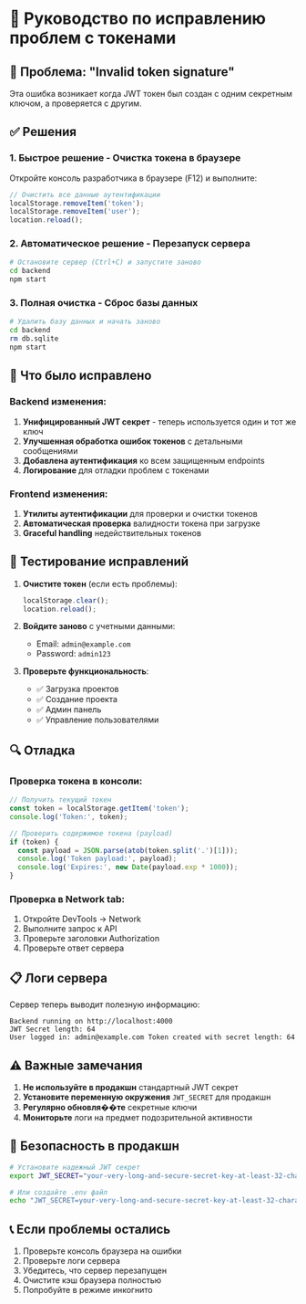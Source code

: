 # 🔧 Руководство по исправлению проблем с токенами

## 🐛 Проблема: "Invalid token signature"

Эта ошибка возникает когда JWT токен был создан с одним секретным ключом, а проверяется с другим.

## ✅ Решения

### 1. **Быстрое решение - Очистка токена в браузере**

Откройте консоль разработчика в браузере (F12) и выполните:

```javascript
// Очистить все данные аутентификации
localStorage.removeItem('token');
localStorage.removeItem('user');
location.reload();
```

### 2. **Автоматическое решение - Перезапуск сервера**

```bash
# Остановите сервер (Ctrl+C) и запустите заново
cd backend
npm start
```

### 3. **Полная очистка - Сброс базы данных**

```bash
# Удалить базу данных и начать заново
cd backend
rm db.sqlite
npm start
```

## 🔧 Что было исправлено

### Backend изменения:
1. **Унифицированный JWT секрет** - теперь используется один и тот же ключ
2. **Улучшенная обработка ошибок токенов** с детальными сообщениями
3. **Добавлена аутентификация** ко всем защищенным endpoints
4. **Логирование** для отладки проблем с токенами

### Frontend изменения:
1. **Утилиты аутентификации** для проверки и очистки токенов
2. **Автоматическая проверка** валидности токена при загрузке
3. **Graceful handling** недействительных токенов

## 🚀 Тестирование исправлений

1. **Очистите токен** (если есть проблемы):
   ```javascript
   localStorage.clear();
   location.reload();
   ```

2. **Войдите заново** с учетными данными:
   - Email: `admin@example.com`
   - Password: `admin123`

3. **Проверьте функциональность**:
   - ✅ Загрузка проектов
   - ✅ Создание проекта
   - ✅ Админ панель
   - ✅ Управление пользователями

## 🔍 Отладка

### Проверка токена в консоли:
```javascript
// Получить текущий токен
const token = localStorage.getItem('token');
console.log('Token:', token);

// Проверить содержимое токена (payload)
if (token) {
  const payload = JSON.parse(atob(token.split('.')[1]));
  console.log('Token payload:', payload);
  console.log('Expires:', new Date(payload.exp * 1000));
}
```

### Проверка в Network tab:
1. Откройте DevTools → Network
2. Выполните запрос к API
3. Проверьте заголовки Authorization
4. Проверьте ответ сервера

## 📋 Логи сервера

Сервер теперь выводит полезную информацию:
```
Backend running on http://localhost:4000
JWT Secret length: 64
User logged in: admin@example.com Token created with secret length: 64
```

## ⚠️ Важные замечания

1. **Не используйте в продакшн** стандартный JWT секрет
2. **Установите переменную окружения** `JWT_SECRET` для продакшн
3. **Регулярно обновля��те** секретные ключи
4. **Мониторьте** логи на предмет подозрительной активности

## 🔐 Безопасность в продакшн

```bash
# Установите надежный JWT секрет
export JWT_SECRET="your-very-long-and-secure-secret-key-at-least-32-characters"

# Или создайте .env файл
echo "JWT_SECRET=your-very-long-and-secure-secret-key-at-least-32-characters" > .env
```

## 📞 Если проблемы остались

1. Проверьте консоль браузера на ошибки
2. Проверьте логи сервера
3. Убедитесь, что сервер перезапущен
4. Очистите кэш браузера полностью
5. Попробуйте в режиме инкогнито